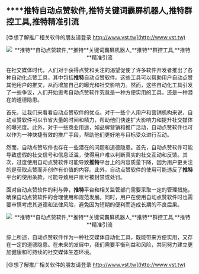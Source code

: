 ## ****推特**自动点赞软件,**推特**关键词霸屏机器人,**推特**群控工具,**推特**精准引流**

[😍想了解推广相关软件的朋友请登录 http://www.vst.tw](http://www.vst.tw)

 <center><img src="https://vst.tw/MP4/tuiguang/png/2.png" alt="**推特**自动点赞软件,**推特**关键词霸屏机器人,**推特**群控工具,**推特**精准引流"></center>

在社交媒体时代，人们对于获得点赞和关注的渴望促使了许多软件开发者推出了各种自动化点赞工具，其中包括**推特**自动点赞软件。这些工具可以帮助用户自动点赞其他用户的推文，从而增加自己的曝光和社交影响力。然而，这些自动化工具引发了一些争议，人们开始思考自动点赞软件究竟是一种方便实用的工具，还是一种潜在的道德隐患。

首先，让我们来看看自动点赞软件的优点。对于一些个人用户和营销机构来说，自动点赞软件可以节省大量的时间和精力，帮助他们快速扩大影响力和提升社交媒体的曝光度。此外，对于一些商业用途，如品牌营销和推广活动，自动点赞软件也可以作为一种快捷有效的推广手段，帮助他们更好地与目标受众进行互动。

然而，自动点赞软件也存在一些潜在的问题和道德隐患。首先，自动点赞软件可能导致虚假的社交信号和信息泛滥，使得用户难以判断真实的社交互动和反馈。其次，过度使用自动点赞软件可能导致**推特**平台上的内容质量下降，因为用户更关注的是获取点赞而非创作有价值的内容。此外，自动点赞软件的使用可能违反了**推特**平台的使用条款，可能导致用户账号被封禁或处罚。

面对自动点赞软件的利与弊，**推特**平台和相关监管部门需要采取一定的管理措施，确保自动点赞软件的合理使用和规范发展。同时，用户在使用自动点赞软件时也需要审慎考虑其道德和法律风险，避免因为短期的便利而造成长期的不良后果。

 <center><img src="https://vst.tw/MP4/tuiguang/png/7.png" alt="**推特**自动点赞软件,**推特**关键词霸屏机器人,**推特**群控工具,**推特**精准引流"></center>

综上所述，自动点赞软件作为一种社交媒体自动化工具，既能带来方便实用，又存在一定的道德隐患。在未来的发展中，我们需要平衡利益和风险，共同努力建立更加健康和可持续的社交媒体生态环境。

[😍想了解推广相关软件的朋友请登录 http://www.vst.tw](http://www.vst.tw)



